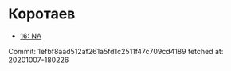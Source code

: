 # Коротаев
- [16: NA](16.md)

Commit: 1efbf8aad512af261a5fd1c2511f47c709cd4189
 fetched at: 20201007-180226
